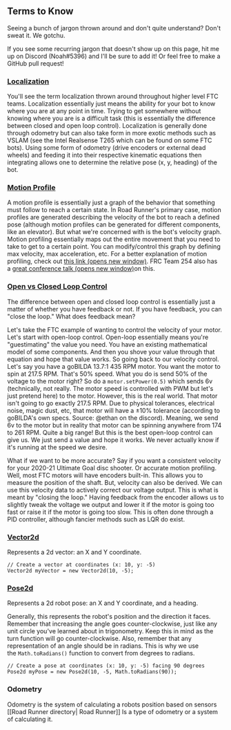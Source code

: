 

## Terms to Know

Seeing a bunch of jargon thrown around and don't quite understand? Don't sweat it. We gotchu.

If you see some recurring jargon that doesn't show up on this page, hit me up on Discord (Noah#5396) and I'll be sure to add it! Or feel free to make a GitHub pull request!

### [Localization](https://learnroadrunner.com/before-you-start.html#localization)

You'll see the term localization thrown around throughout higher level FTC teams. Localization essentially just means the ability for your bot to know where you are at any point in time. Trying to get somewhere without knowing where you are is a difficult task (this is essentially the difference between closed and open loop control). Localization is generally done through odometry but can also take form in more exotic methods such as VSLAM (see the Intel Realsense T265 which can be found on some FTC bots). Using some form of odometry (drive encoders or external dead wheels) and feeding it into their respective kinematic equations then integrating allows one to determine the relative pose (x, y, heading) of the bot.

### [Motion Profile](https://learnroadrunner.com/before-you-start.html#motion-profile)

A motion profile is essentially just a graph of the behavior that something must follow to reach a certain state. In Road Runner's primary case, motion profiles are generated describing the velocity of the bot to reach a defined pose (although motion profiles can be generated for different components, like an elevator). But what we're concerned with is the bot's velocity graph. Motion profiling essentially maps out the entire movement that you need to take to get to a certain point. You can modify/control this graph by defining max velocity, max acceleration, etc. For a better explanation of motion profiling, check out [this link (opens new window)](https://www.motioncontroltips.com/what-is-a-motion-profile/). FRC Team 254 also has a [great conference talk (opens new window)](https://www.youtube.com/watch?v=8319J1BEHwM)on this.

### [Open vs Closed Loop Control](https://learnroadrunner.com/before-you-start.html#open-vs-closed-loop-control)

The difference between open and closed loop control is essentially just a matter of whether you have feedback or not. If you have feedback, you can "close the loop." What does feedback mean?

Let's take the FTC example of wanting to control the velocity of your motor. Let's start with open-loop control. Open-loop essentially means you're "guestimating" the value you need. You have an existing mathematical model of some components. And then you shove your value through that equation and hope that value works. So going back to our velocity control. Let's say you have a goBILDA 13.7:1 435 RPM motor. You want the motor to spin at 217.5 RPM. That's 50% speed. What you do is send 50% of the voltage to the motor right? So do a `motor.setPower(0.5)` which sends 6v (technically, not really. The motor speed is controlled with PWM but let's just pretend here) to the motor. However, this is the real world. That motor isn't going to go exactly 217.5 RPM. Due to physical tolerances, electrical noise, magic dust, etc, that motor will have a ±10% tolerance (according to goBILDA's own specs. Source: @ethan on the discord). Meaning, we send 6v to the motor but in reality that motor can be spinning anywhere from 174 to 261 RPM. Quite a big range! But this is the best open-loop control can give us. We just send a value and hope it works. We never actually know if it's running at the speed we desire.

What if we want to be more accurate? Say if you want a consistent velocity for your 2020-21 Ultimate Goal disc shooter. Or accurate motion profiling. Well, most FTC motors will have encoders built-in. This allows you to measure the position of the shaft. But, velocity can also be derived. We can use this velocity data to actively correct our voltage output. This is what is meant by "closing the loop." Having feedback from the encoder allows us to slightly tweak the voltage we output and lower it if the motor is going too fast or raise it if the motor is going too slow. This is often done through a PID controller, although fancier methods such as LQR do exist.

### [Vector2d](https://learnroadrunner.com/before-you-start.html#vector2d)

Represents a 2d vector: an X and Y coordinate.

```
// Create a vector at coordinates (x: 10, y: -5)
Vector2d myVector = new Vector2d(10, -5);
```

### [Pose2d](https://learnroadrunner.com/before-you-start.html#pose2d)

Represents a 2d robot pose: an X and Y coordinate, and a heading.

Generally, this represents the robot's position and the direction it faces. Remember that increasing the angle goes counter-clockwise, just like any unit circle you've learned about in trigonometry. Keep this in mind as the turn function will go counter-clockwise. Also, remember that any representation of an angle should be in radians. This is why we use the `Math.toRadians()` function to convert from degrees to radians.

```
// Create a pose at coordinates (x: 10, y: -5) facing 90 degrees
Pose2d myPose = new Pose2d(10, -5, Math.toRadians(90));
```

### Odometry
Odometry is the system of calculating a robots position based on sensors [[Road  Runner directory| Road Runner]] Is a type of odometry or a system of  calculating it. 